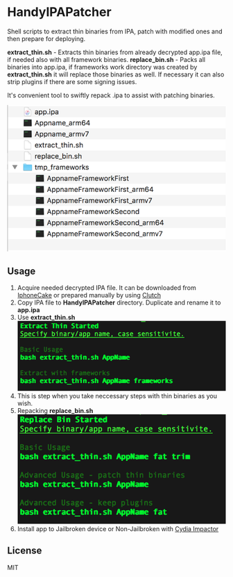 # HandyIPAPatcher

Shell scripts to extract thin binaries from IPA, patch with modified ones and then prepare for deploying.<br>

<b>extract_thin.sh</b> - Extracts thin binaries from already decrypted app.ipa file, if needed also with all framework binaries.
<b>replace_bin.sh</b> - Packs all binaries into app.ipa, if frameworks work directory was created by <b>extract_thin.sh</b> it will replace those binaries as well. If necessary it can also strip plugins if there are some signing issues.

It's convenient tool to swiftly repack .ipa to assist with patching binaries.

![workdir](/screenshots/workdir.png?raw=true)

## Usage
1. Acquire needed decrypted IPA file. It can be downloaded from [IphoneCake](https://www.iphonecake.com) or prepared manually by using [Clutch](https://github.com/KJCracks/Clutch)
2. Copy IPA file to <b>HandyIPAPatcher</b> directory. Duplicate and rename it to <b>app.ipa</b>
3. Use <b>extract_thin.sh</b>
![workdir](/screenshots/extract_thin.png?raw=true)
4. This is step when you take neccessary steps with thin binaries as you wish.
5. Repacking <b>replace_bin.sh</b>
<br>![workdir](/screenshots/replace_bin.png?raw=true)
6. Install app to Jailbroken device or Non-Jailbroken with [Cydia Impactor](http://www.cydiaimpactor.com)

## License
MIT
